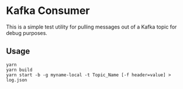 # Kafka Consumer

This is a simple test utility for pulling messages out of a Kafka topic for debug purposes.

## Usage

```shell
yarn
yarn build
yarn start -b -g myname-local -t Topic_Name [-f header=value] > log.json
```
